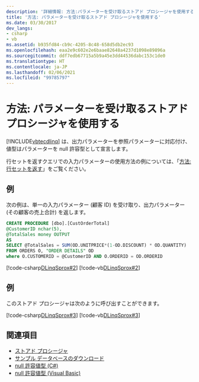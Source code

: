 ```yaml
---
description: '詳細情報: 方法:パラメーターを受け取るストアド プロシージャを使用する'
title: '方法: パラメーターを受け取るストアド プロシージャを使用する'
ms.date: 03/30/2017
dev_langs:
- csharp
- vb
ms.assetid: b935fd84-cb9c-4205-8c48-658d5db2ec93
ms.openlocfilehash: eaa2e9c602e2e6baae82648a4237d1098e89896a
ms.sourcegitcommit: ddf7edb67715a5b9a45e3dd44536dabc153c1de0
ms.translationtype: HT
ms.contentlocale: ja-JP
ms.lasthandoff: 02/06/2021
ms.locfileid: "99785797"
---
```

# <a name="how-to-use-stored-procedures-that-take-parameters"></a>方法: パラメーターを受け取るストアド プロシージャを使用する

[!INCLUDE[vbtecdlinq](../../../../../../includes/vbtecdlinq-md.md)] は、出力パラメーターを参照パラメーターに対応付け、値型はパラメーターを null 許容型として宣言します。  
  
 行セットを返すクエリでの入力パラメーターの使用方法の例については、「[方法: 行セットを返す](how-to-return-rowsets.md)」をご覧ください。  
  
## <a name="example"></a>例  

 次の例は、単一の入力パラメーター (顧客 ID) を受け取り、出力パラメーター (その顧客の売上合計) を返します。  
  
```sql
CREATE PROCEDURE [dbo].[CustOrderTotal]
@CustomerID nchar(5),  
@TotalSales money OUTPUT  
AS  
SELECT @TotalSales = SUM(OD.UNITPRICE*(1-OD.DISCOUNT) * OD.QUANTITY)  
FROM ORDERS O, "ORDER DETAILS" OD  
where O.CUSTOMERID = @CustomerID AND O.ORDERID = OD.ORDERID  
```  
  
 [!code-csharp[DLinqSprox#2](../../../../../../samples/snippets/csharp/VS_Snippets_Data/DLinqSprox/cs/northwind-sprox.cs#2)]
 [!code-vb[DLinqSprox#2](../../../../../../samples/snippets/visualbasic/VS_Snippets_Data/DLinqSprox/vb/northwind-sprox.vb#2)]  
  
## <a name="example"></a>例  

 このストアド プロシージャは次のように呼び出すことができます。  
  
 [!code-csharp[DLinqSprox#3](../../../../../../samples/snippets/csharp/VS_Snippets_Data/DLinqSprox/cs/Program.cs#3)]
 [!code-vb[DLinqSprox#3](../../../../../../samples/snippets/visualbasic/VS_Snippets_Data/DLinqSprox/vb/Module1.vb#3)]  
  
## <a name="see-also"></a>関連項目

- [ストアド プロシージャ](stored-procedures.md)
- [サンプル データベースのダウンロード](downloading-sample-databases.md)
- [null 許容値型 (C#)](../../../../../csharp/language-reference/builtin-types/nullable-value-types.md)
- [null 許容値型 (Visual Basic)](../../../../../visual-basic/programming-guide/language-features/data-types/nullable-value-types.md)
